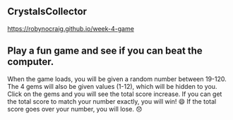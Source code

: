 ## CrystalsCollector

https://robynocraig.github.io/week-4-game

## Play a fun game and see if you can beat the computer.

When the game loads, you will be given a random number between 19-120. The 4 gems will also be given values (1-12), which will be hidden to you. Click on the gems and you will see the total score increase. If you can get the total score to match your number exactly, you will win! :smile: If the total score goes over your number, you will lose. :disappointed:

